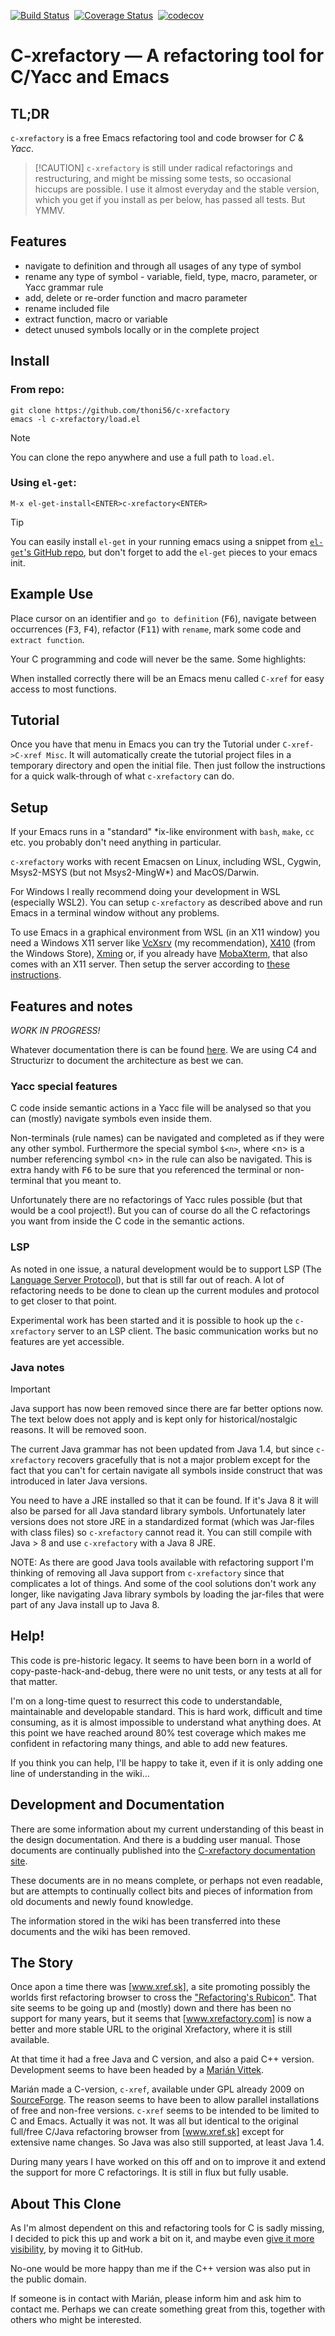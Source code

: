 [![Build Status][travis badge]][travis link]&nbsp;
[![Coverage Status][coveralls badge]][coveralls link]&nbsp;
[![codecov][codecov badge]][codecov link]

# C-xrefactory — A refactoring tool for C/Yacc and Emacs

## TL;DR

`c-xrefactory` is a free Emacs refactoring tool and code browser for
_C_ & _Yacc_.

> [!CAUTION] `c-xrefactory` is still under radical refactorings and restructuring, and
> might be missing some tests, so occasional hiccups are possible. I use it almost
> everyday and the stable version, which you get if you install as per below, has passed
> all tests. But YMMV.

## Features

- navigate to definition and through all usages of any type of symbol
- rename any type of symbol - variable, field, type, macro, parameter, or Yacc grammar
  rule
- add, delete or re-order function and macro parameter
- rename included file
- extract function, macro or variable
- detect unused symbols locally or in the complete project

## Install

### From repo:

```
git clone https://github.com/thoni56/c-xrefactory
emacs -l c-xrefactory/load.el
```

>[!NOTE]
>You can clone the repo anywhere and use a full path to `load.el`.

### Using `el-get`:

    M-x el-get-install<ENTER>c-xrefactory<ENTER>

> [!TIP]
> You can easily install `el-get` in your running emacs using
> a snippet from [`el-get`'s GitHub repo][el-get repo], but don't forget
> to add the `el-get` pieces to your emacs init.


## Example Use

Place cursor on an identifier and `go to definition` (<kbd>F6</kbd>),
navigate between occurrences (<kbd>F3</kbd>, <kbd>F4</kbd>), refactor
(<kbd>F11</kbd>) with `rename`, mark some code and `extract function`.

Your C programming and code will never be the same. Some highlights:

When installed correctly there will be an Emacs menu called `C-xref`
for easy access to most functions.

## Tutorial

Once you have that menu in Emacs you can try the Tutorial under
`C-xref->C-xref Misc`.  It will automatically create the tutorial
project files in a temporary directory and open the initial file.
Then just follow the instructions for a quick walk-through of what
`c-xrefactory` can do.

## Setup

If your Emacs runs in a "standard" *ix-like environment with `bash`,
`make`, `cc` etc. you probably don't need anything in particular.

`c-xrefactory` works with recent Emacsen on Linux, including WSL,
Cygwin, Msys2-MSYS (but not Msys2-MingW*) and MacOS/Darwin.

For Windows I really recommend doing your development in WSL
(especially WSL2). You can setup `c-xrefactory` as described above and
run Emacs in a terminal window without any problems.

To use Emacs in a graphical environment from WSL (in an X11 window) you
need a Windows X11 server like [VcXsrv] (my recommendation), [X410]
(from the Windows Store), [Xming] or, if you already have [MobaXterm],
that also comes with an X11 server. Then setup the server according
to [these instructions][X11 WSL2].

## Features and notes

_WORK IN PROGRESS!_

Whatever documentation there is can be found [here][our docs]. We are
using C4 and Structurizr to document the architecture as best we can.

### Yacc special features

C code inside semantic actions in a Yacc file will be analysed so that
you can (mostly) navigate symbols even inside them.

Non-terminals (rule names) can be navigated and completed as if they
were any other symbol. Furthermore the special symbol `$<n>`, where
&lt;n&gt; is a number referencing symbol &lt;n&gt; in the rule can also
be navigated. This is extra handy with <kbd>F6</kbd> to be sure that
you referenced the terminal or non-terminal that you meant to.

Unfortunately there are no refactorings of Yacc rules possible (but
that would be a cool project!). But you can of course do all the C
refactorings you want from inside the C code in the semantic actions.

### LSP

As noted in one issue, a natural development would be to support LSP
(The [Language Server Protocol]), but that is still far out of reach.
A lot of refactoring needs to be done to clean up the current modules
and protocol to get closer to that point.

Experimental work has been started and it is possible to hook up
the `c-xrefactory` server to an LSP client. The basic communication
works but no features are yet accessible.

### Java notes

> [!IMPORTANT]
> Java support has now been removed since there are far
> better options now. The text below does not apply and is kept
> only for historical/nostalgic reasons. It will be removed soon.

The current Java grammar has not been updated from Java 1.4, but since
`c-xrefactory` recovers gracefully that is not a major problem except
for the fact that you can't for certain navigate all symbols inside
construct that was introduced in later Java versions.

You need to have a JRE installed so that it can be found. If it's
Java 8 it will also be parsed for all Java standard library
symbols. Unfortunately later versions does not store JRE in a
standardized format (which was Jar-files with class files) so
`c-xrefactory` cannot read it. You can still compile with Java &gt; 8
and use `c-xrefactory` with a Java 8 JRE.

NOTE: As there are good Java tools available with refactoring support
I'm thinking of removing all Java support from `c-xrefactory` since
that complicates a lot of things. And some of the cool solutions don't
work any longer, like navigating Java library symbols by loading the
jar-files that were part of any Java install up to Java 8.

## Help!

This code is pre-historic legacy. It seems to have been born in a
world of copy-paste-hack-and-debug, there were no unit tests, or any
tests at all for that matter.

I'm on a long-time quest to resurrect this code to understandable,
maintainable and developable standard. This is hard work, difficult
and time consuming, as it is almost impossible to understand what
anything does. At this point we have reached around 80% test coverage
which makes me confident in refactoring many things, and able to
add new features.

If you think you can help, I'll be happy to take it, even if it is
only adding one line of understanding in the wiki...

## Development and Documentation

There are some information about my current understanding of this
beast in the design documentation. And there is a budding user
manual. Those documents are continually published into the
[C-xrefactory documentation site](https://thoni56.github.io/c-xrefactory).

These documents are in no means complete, or perhaps not even
readable, but are attempts to continually collect bits and pieces of
information from old documents and newly found knowledge.

The information stored in the wiki has been transferred into these
documents and the wiki has been removed.

## The Story

Once apon a time there was [www.xref.sk], a site promoting possibly the
worlds first refactoring browser to cross the ["Refactoring's Rubicon"].
That site seems to be going up and (mostly) down and there has been no
support for many years, but it seems that [www.xrefactory.com] is now a
better and more stable URL to the original Xrefactory, where it is
still available.

At that time it had a free Java and C version, and also a paid C++
version. Development seems to have been headed by a [Marián Vittek].

Marián made a C-version, `c-xref`, available under GPL already 2009 on
[SourceForge][c-xref]. The reason seems to have been to allow parallel
installations of free and non-free versions. `c-xref` seems to be
intended to be limited to C and Emacs. Actually it was not. It was all
but identical to the original full/free C/Java refactoring browser
from [www.xref.sk] except for extensive name changes. So Java was also
still supported, at least Java 1.4.

During many years I have worked on this off and on to improve it and
extend the support for more C refactorings. It is still in flux but
fully usable.

## About This Clone

As I'm almost dependent on this and refactoring tools for C is sadly
missing, I decided to pick this up and work a bit on it, and maybe even
[give it more visibility][c-xref], by moving it to GitHub.

No-one would be more happy than me if the C++ version was also put
in the public domain.

If someone is in contact with Marián, please inform him and ask him to
contact me. Perhaps we can create something great from this, together
with others who might be interested.

<!------------------------- REFERENCE LINKS -------------------------->

[el-get repo]: https://github.com/dimitri/el-get "Vist el-get repository at GitHub"
[Language Server Protocol]: https://microsoft.github.io/language-server-protocol "LSP website"

<!-- xrefactory -->

[our docs]: https://thoni56.github.io/c-xrefactory "Read our C-xrefactory documentation"

["Refactoring's Rubicon"]: http://martinfowler.com/articles/refactoringRubicon.html "Read the 'Crossing Refactoring's Rubicon' article, by Martin Fowler (2001)"
[c-xref]: http://sourceforge.net/projects/c-xref/ "c-xref project at SourceForge"
[www.xref.sk]: http://www.xref.sk "Xrefactory old website (unreachable)"
[www.xrefactory.com]: http://www.xrefactory.com "Xrefactory website"

<!-- X11 Windows OS -->

[MobaXterm]: https://mobaxterm.mobatek.net "MobaXterm website"
[VcXsrv]: https://sourceforge.net/projects/vcxsrv/ "VcXsrv project at SourceForge"
[X11 WSL2]: https://stackoverflow.com/a/61110604/204658 "StackOverflow: How to set up working X11 forwarding on WSL2"
[X410]: https://www.microsoft.com/en-us/p/x410/9nlp712zmn9q "X410 page at MS Windows Store"
[Xming]: https://sourceforge.net/projects/xming/ "Xming project at SourceForge"

<!-- people -->

[Marián Vittek]: http://dai.fmph.uniba.sk/w/Marian_Vittek/en "Marián Vittek profile at Comenius University (Bratislava)"

<!-- badges -->

[travis badge]: https://app.travis-ci.com/thoni56/c-xrefactory.svg?token=3qJ2cLpEpe6KaXZ5PipE&branch=main "Travis CI build status"
[travis link]: https://app.travis-ci.com/thoni56/c-xrefactory
[coveralls badge]: https://coveralls.io/repos/github/thoni56/c-xrefactory/badge.svg?branch=main "Coveralls code coverage status"
[coveralls link]: https://coveralls.io/github/thoni56/c-xrefactory?branch=main
[codecov badge]: https://codecov.io/gh/thoni56/c-xrefactory/branch/main/graph/badge.svg "Codecov code coverage status"
[codecov link]: https://codecov.io/gh/thoni56/c-xrefactory
